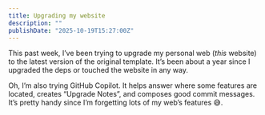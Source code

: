 ```yaml
---
title: Upgrading my website
description: ""
publishDate: "2025-10-19T15:27:00Z"
---
```


This past week, I’ve been trying to upgrade my personal web (_this_ website) to the latest version of the original template. It’s been about a year since I upgraded the deps or touched the website in any way.

Oh, I’m also trying GitHub Copilot. It helps answer where some features are located, creates “Upgrade Notes”, and composes good commit messages. It’s pretty handy since I’m forgetting lots of my web’s features 😅.

